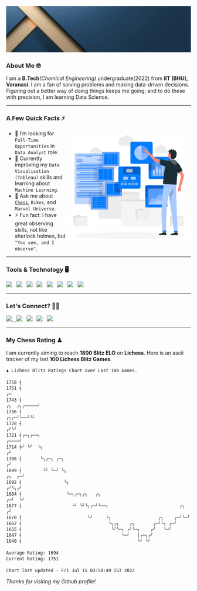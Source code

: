   <img src= "https://github.com/Laxman-Lakhan/Laxman-Lakhan/blob/master/Assets/Header.gif">

### About Me 🤓

I am a **B.Tech**_(Chemical Engineering)_ undergraduate(2022) from **IIT (BHU), Varanasi**. I am a fan of solving problems and making data-driven decisions. Figuring out a better way of doing things keeps me going; and to do these with precision, I am learning Data Science.

---

### A Few Quick Facts ⚡️
<img align="right" alt="Coding" width="340" src="https://github.com/Laxman-Lakhan/Laxman-Lakhan/blob/master/Assets/Data_Vector.jpg">   

- 🤝 I’m looking for `Full-Time Opportunities` in `Data Analyst` role.
- 📖 Currently improving my `Data Visualisation (Tableau)` skills and learning about `Machine Learning`.
- 💬 Ask me about [`Chess`](https://lichess.org/@/YourKingIsInDanger), `Bikes`, and `Marvel Universe`.
- ⚡️ Fun fact: I have great observing skills, not like sherlock holmes, but `"You see, and I observe"`.

---
### Tools & Technology 🖥

<img src="https://img.shields.io/badge/Python-white?logo=Python&logoColor=ColorName&style=ShieldStyle" /> &nbsp;
<img src="https://img.shields.io/badge/MySQL-white?logo=MySQL&logoColor=ColorName&style=ShieldStyle" /> &nbsp;
<img src="https://img.shields.io/badge/Tableau-white?logo=Tableau&logoColor=ColorName&style=ShieldStyle" /> &nbsp;
<img src="https://img.shields.io/badge/Excel-white?logo=Microsoft+Excel&logoColor=196F3D&style=ShieldStyle" /> &nbsp;
<img src="https://img.shields.io/badge/Jupyter-white?logo=Jupyter&logoColor=ColorName&style=ShieldStyle" /> &nbsp;
<img src="https://img.shields.io/badge/pandas-white?logo=Pandas&logoColor=000080&style=ShieldStyle" /> &nbsp;
<img src="https://img.shields.io/badge/numpy-white?logo=Numpy&logoColor=85C1E9&style=ShieldStyle" /> &nbsp;
<img src="https://img.shields.io/badge/scikit learn-white?logo=Scikit+Learn&logoColor=ColorName&style=ShieldStyle" /> &nbsp;



---

### Let's Connect? 🫳🏻

<a href="mailto:laxmansingh.lakhan@gmail.com"> <img src="https://img.icons8.com/fluent/48/000000/gmail.png" width="3.5%"/> &nbsp;
[<img src="https://img.icons8.com/color/48/000000/linkedin.png" width="3.5%"/>](https://www.linkedin.com/in/laxman-lakhan/)  &nbsp;
[<img src="https://img.icons8.com/fluent/48/000000/facebook-new.png" width="3.5%"/>](https://www.facebook.com/s.laxmanlakhan/)  &nbsp;
[<img src="https://img.icons8.com/fluent/48/000000/instagram-new.png" width="3.5%"/>](https://www.instagram.com/laxman.lakhan/)  &nbsp;
[<img src="https://img.icons8.com/color/48/000000/twitter.png" width="3.5%"/>](https://twitter.com/laxman__lakhan)  &nbsp;

 ---
  
### My Chess Rating ♟
  
I am currently aiming to reach **1800 Blitz ELO** on **Lichess**. Here is an ascii tracker of my last **100 Lichess Blitz Games**.

  ```
  ♟︎ 𝙻𝚒𝚌𝚑𝚎𝚜𝚜 𝙱𝚕𝚒𝚝𝚣 𝚁𝚊𝚝𝚒𝚗𝚐𝚜 𝙲𝚑𝚊𝚛𝚝 𝚘𝚟𝚎𝚛 𝙻𝚊𝚜𝚝 𝟷00 𝙶𝚊𝚖𝚎𝚜.
  
1758 ┤
1751 ┤                                                                                                 ╭─
1743 ┤                                                                                     ╭╮  ╭╮╭─────╯
1736 ┤                                                                                 ╭╮╭─╯╰──╯╰╯
1728 ┤                                                                                ╭╯╰╯
1721 ┤╭─╮╭──╮                                                                    ╭────╯
1714 ┼╯ ╰╯  ╰╮                                                                  ╭╯
1706 ┤       ╰╮╭─╮ ╭─╮                                                         ╭╯
1699 ┤        ╰╯ ╰─╯ ╰╮                                                  ╭╮  ╭─╯
1692 ┤                ╰╮                                                ╭╯╰╮╭╯
1684 ┤                 ╰─╮╭─╮╭╮   ╭╮                                  ╭─╯  ╰╯
1677 ┤                   ╰╯ ╰╯╰╮╭─╯╰──╮                           ╭╮ ╭╯
1670 ┤                         ╰╯     ╰╮                  ╭╮    ╭─╯╰─╯
1662 ┤                                 ╰╮╭╮    ╭╮       ╭─╯╰╮ ╭─╯
1655 ┤                                  ╰╯╰─╮ ╭╯╰─╮    ╭╯   ╰─╯
1647 ┤                                      ╰─╯   │╭─╮╭╯
1640 ┤                                            ╰╯ ╰╯ 

Average Rating: 1694
Current Rating: 1751

Chart last updated - Fri Jul 15 03:50:49 IST 2022  
  ```
  
  
*Thanks for visiting my Github profile!*

